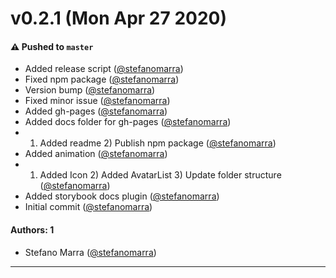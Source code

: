 # v0.2.1 (Mon Apr 27 2020)

#### ⚠️  Pushed to `master`

- Added release script ([@stefanomarra](https://github.com/stefanomarra))
- Fixed npm package ([@stefanomarra](https://github.com/stefanomarra))
- Version bump ([@stefanomarra](https://github.com/stefanomarra))
- Fixed minor issue ([@stefanomarra](https://github.com/stefanomarra))
- Added gh-pages ([@stefanomarra](https://github.com/stefanomarra))
- Added docs folder for gh-pages ([@stefanomarra](https://github.com/stefanomarra))
- 1) Added readme 2) Publish npm package ([@stefanomarra](https://github.com/stefanomarra))
- Added animation ([@stefanomarra](https://github.com/stefanomarra))
- 1) Added Icon 2) Added AvatarList 3) Update folder structure ([@stefanomarra](https://github.com/stefanomarra))
- Added storybook docs plugin ([@stefanomarra](https://github.com/stefanomarra))
- Initial commit ([@stefanomarra](https://github.com/stefanomarra))

#### Authors: 1

- Stefano Marra ([@stefanomarra](https://github.com/stefanomarra))

---

